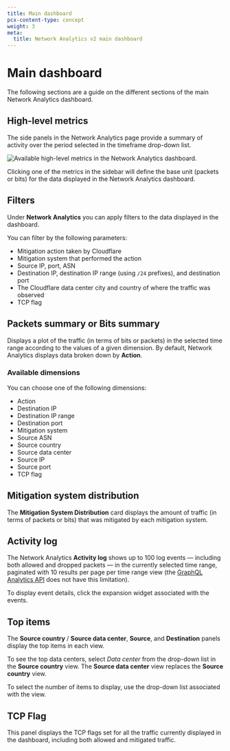 ```yaml
---
title: Main dashboard
pcx-content-type: concept
weight: 3
meta:
  title: Network Analytics v2 main dashboard
---
```


# Main dashboard

The following sections are a guide on the different sections of the main Network Analytics dashboard.

## High-level metrics

The side panels in the Network Analytics page provide a summary of activity over the period selected in the timeframe drop-down list.

![Available high-level metrics in the Network Analytics dashboard.](/analytics/static/images/network-analytics/high-level-metrics.png)

Clicking one of the metrics in the sidebar will define the base unit (packets or bits) for the data displayed in the Network Analytics dashboard.

## Filters

Under **Network Analytics** you can apply filters to the data displayed in the dashboard.

You can filter by the following parameters:

* Mitigation action taken by Cloudflare
* Mitigation system that performed the action
* Source IP, port, ASN
* Destination IP, destination IP range (using `/24` prefixes), and destination port
* The Cloudflare data center city and country of where the traffic was observed
* TCP flag

## Packets summary or Bits summary

Displays a plot of the traffic (in terms of bits or packets) in the selected time range according to the values of a given dimension. By default, Network Analytics displays data broken down by **Action**.

### Available dimensions

You can choose one of the following dimensions:

* Action
* Destination IP
* Destination IP range
* Destination port
* Mitigation system
* Source ASN
* Source country
* Source data center
* Source IP
* Source port
* TCP flag

## Mitigation system distribution

The **Mitigation System Distribution** card displays the amount of traffic (in terms of packets or bits) that was mitigated by each mitigation system.

## Activity log

The Network Analytics **Activity log** shows up to 100 log events — including both allowed and dropped packets — in the currently selected time range, paginated with 10 results per page per time range view (the [GraphQL Analytics API](/analytics/graphql-api/) does not have this limitation).

To display event details, click the expansion widget associated with the events.

## Top items

The **Source country** / **Source data center**, **Source**, and **Destination** panels display the top items in each view.

To see the top data centers, select _Data center_ from the drop-down list in the **Source country** view. The **Source data center** view replaces the **Source country** view.

To select the number of items to display, use the drop-down list associated with the view.

## TCP Flag

This panel displays the TCP flags set for all the traffic currently displayed in the dashboard, including both allowed and mitigated traffic.
